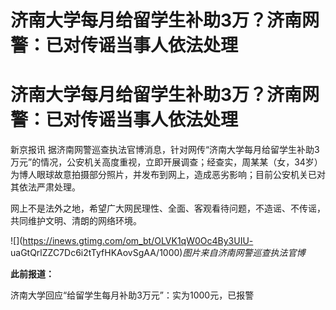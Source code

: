# 济南大学每月给留学生补助3万？济南网警：已对传谣当事人依法处理

# 济南大学每月给留学生补助3万？济南网警：已对传谣当事人依法处理

新京报讯
据济南网警巡查执法官博消息，针对网传“济南大学每月给留学生补助3万元”的情况，公安机关高度重视，立即开展调查；经查实，周某某（女，34岁）为博人眼球故意拍摄部分照片，并发布到网上，造成恶劣影响；目前公安机关已对其依法严肃处理。

网上不是法外之地，希望广大网民理性、全面、客观看待问题，不造谣、不传谣，共同维护文明、清朗的网络环境。

![](https://inews.gtimg.com/om_bt/OLVK1qW0Oc4By3UIU-
uaGtQrlZZC7Dc6i2tTyfHKAovSgAA/1000)_图片来自济南网警巡查执法官博_

**此前报道：**

济南大学回应“给留学生每月补助3万元”：实为1000元，已报警


